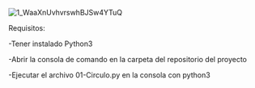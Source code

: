![1_WaaXnUvhvrswhBJSw4YTuQ](https://user-images.githubusercontent.com/79430960/109063871-71d12200-76c8-11eb-98c6-7927359c2bdb.png)

Requisitos:

-Tener instalado Python3

-Abrir la consola de comando en la carpeta del repositorio del proyecto

-Ejecutar el archivo 01-Circulo.py en la consola con python3
